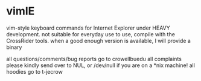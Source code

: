 vimIE
=====

vim-style keyboard commands for Internet Explorer
under HEAVY development.  not suitable for everyday use
to use, compile with the CrossRider tools.
when a good enough version is available, I will provide a binary

all questions/comments/bug reports go to crowell<at>bu<dot>edu
all complaints please kindly send over to NUL, or /dev/null if you are on a *nix machine!
all hoodies go to t-jecrow